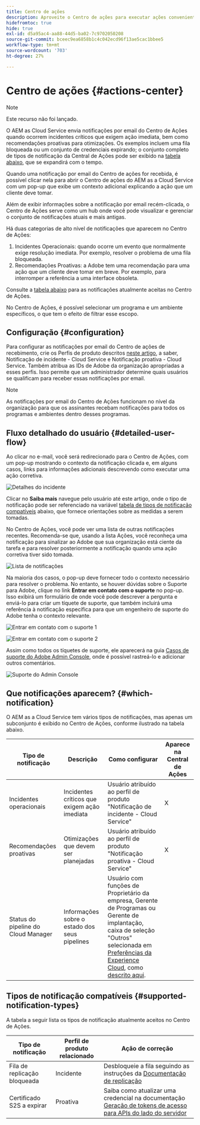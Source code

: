 ```yaml
---
title: Centro de ações
description: Aproveite o Centro de ações para executar ações convenientemente em incidentes e outras informações importantes
hidefromtoc: true
hide: true
exl-id: d5a95ac4-aa88-44d5-ba02-7c9702050208
source-git-commit: bceec9ea6858b1c4c042ecd96f13ae5cac1bbee5
workflow-type: tm+mt
source-wordcount: '703'
ht-degree: 27%

---
```


# Centro de ações {#actions-center}

>[!NOTE]
>Este recurso não foi lançado.

O AEM as Cloud Service envia notificações por email do Centro de Ações quando ocorrem incidentes críticos que exigem ação imediata, bem como recomendações proativas para otimizações. Os exemplos incluem uma fila bloqueada ou um conjunto de credenciais expirando; o conjunto completo de tipos de notificação da Central de Ações pode ser exibido na [tabela abaixo](#supported-notification-types), que se expandirá com o tempo.

Quando uma notificação por email do Centro de ações for recebida, é possível clicar nela para abrir o Centro de ações do AEM as a Cloud Service com um pop-up que exibe um contexto adicional explicando a ação que um cliente deve tomar.

Além de exibir informações sobre a notificação por email recém-clicada, o Centro de Ações serve como um hub onde você pode visualizar e gerenciar o conjunto de notificações atuais e mais antigas. <!-- It can be accessed directly at the url TBD (Alexandru: I'm intentionally keeping it TBD for now so customers don't find it) -->

Há duas categorias de alto nível de notificações que aparecem no Centro de Ações:

1. Incidentes Operacionais: quando ocorre um evento que normalmente exige resolução imediata. Por exemplo, resolver o problema de uma fila bloqueada.
1. Recomendações Proativas: a Adobe tem uma recomendação para uma ação que um cliente deve tomar em breve. Por exemplo, para interromper a referência a uma interface obsoleta.

Consulte a [tabela abaixo](#supported-notification-types) para as notificações atualmente aceitas no Centro de Ações.

No Centro de Ações, é possível selecionar um programa e um ambiente específicos, o que tem o efeito de filtrar esse escopo.

## Configuração {#configuration}

Para configurar as notificações por email do Centro de ações de recebimento, crie os Perfis de produto descritos [neste artigo](/help/journey-onboarding/notification-profiles.md), a saber, Notificação de incidente - Cloud Service e Notificação proativa - Cloud Service. Também atribua as IDs de Adobe da organização apropriadas a esses perfis. Isso permite que um administrador determine quais usuários se qualificam para receber essas notificações por email.

>[!NOTE]
>As notificações por email do Centro de Ações funcionam no nível da organização para que os assinantes recebam notificações para todos os programas e ambientes dentro desses programas.

## Fluxo detalhado do usuário {#detailed-user-flow}

Ao clicar no e-mail, você será redirecionado para o Centro de Ações, com um pop-up mostrando o contexto da notificação clicada e, em alguns casos, links para informações adicionais descrevendo como executar uma ação corretiva.

![Detalhes do incidente](/help/operations/assets/incident-details.png)

Clicar no **Saiba mais** navegue pelo usuário até este artigo, onde o tipo de notificação pode ser referenciado na variável [tabela de tipos de notificação compatíveis](#supported-notification-types) abaixo, que fornece orientações sobre as medidas a serem tomadas.

No Centro de Ações, você pode ver uma lista de outras notificações recentes. Recomenda-se que, usando a lista Ações, você reconheça uma notificação para sinalizar ao Adobe que sua organização está ciente da tarefa e para resolver posteriormente a notificação quando uma ação corretiva tiver sido tomada.

![Lista de notificações](/help/operations/assets/notification-list.png)

Na maioria dos casos, o pop-up deve fornecer todo o contexto necessário para resolver o problema. No entanto, se houver dúvidas sobre o Suporte para Adobe, clique no link **Entrar em contato com o suporte** no pop-up. Isso exibirá um formulário de onde você pode descrever a pergunta e enviá-lo para criar um tíquete de suporte, que também incluirá uma referência à notificação específica para que um engenheiro de suporte do Adobe tenha o contexto relevante.

![Entrar em contato com o suporte 1](/help/operations/assets/contact-support1.png)

![Entrar em contato com o suporte 2](/help/operations/assets/contact-support2.png)

Assim como todos os tíquetes de suporte, ele aparecerá na guia [Casos de suporte do Adobe Admin Console](https://helpx.adobe.com/br/enterprise/using/support-for-enterprise.html), onde é possível rastreá-lo e adicionar outros comentários.

![Suporte do Admin Console](/help/operations/assets/admin-console-support.png)

## Que notificações aparecem? {#which-notification}

O AEM as a Cloud Service tem vários tipos de notificações, mas apenas um subconjunto é exibido no Centro de Ações, conforme ilustrado na tabela abaixo.

| Tipo de notificação | Descrição | Como configurar | Aparece na Central de Ações |
|---|---|---|---|
| Incidentes operacionais | Incidentes críticos que exigem ação imediata | Usuário atribuído ao perfil de produto &quot;Notificação de incidente - Cloud Service&quot; | X |
| Recomendações proativas | Otimizações que devem ser planejadas | Usuário atribuído ao perfil de produto &quot;Notificação proativa - Cloud Service&quot; | X |
| Status do pipeline do Cloud Manager | Informações sobre o estado dos seus pipelines | Usuário com funções de Proprietário da empresa, Gerente de Programas ou Gerente de implantação, caixa de seleção &quot;Outros&quot; selecionada em [Preferências da Experience Cloud](https://experience.adobe.com/preferences), como [descrito aqui](/help/implementing/cloud-manager/notifications.md). |   |

## Tipos de notificação compatíveis {#supported-notification-types}

A tabela a seguir lista os tipos de notificação atualmente aceitos no Centro de Ações.

| Tipo de notificação | Perfil de produto relacionado | Ação de correção |
|---|---|---|
| Fila de replicação bloqueada | Incidente | Desbloqueie a fila seguindo as instruções da [Documentação de replicação](/help/operations/replication.md#troubleshooting) |
| Certificado S2S a expirar | Proativa | Saiba como atualizar uma credencial na documentação [Geração de tokens de acesso para APIs do lado do servidor](/help/implementing/developing/introduction/generating-access-tokens-for-server-side-apis.md#refresh-credentials) |

